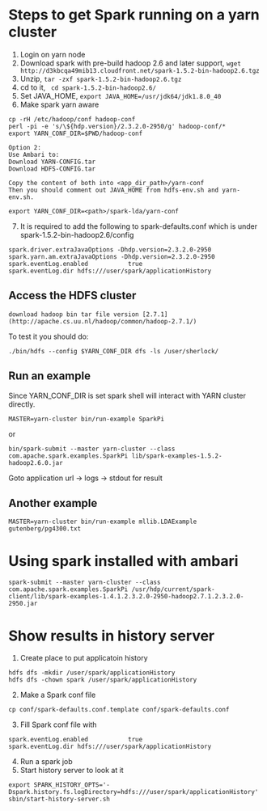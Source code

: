 # Steps to get Spark running on a yarn cluster

1. Login on yarn node
2. Download spark with pre-build hadoop 2.6 and later support, `wget http://d3kbcqa49mib13.cloudfront.net/spark-1.5.2-bin-hadoop2.6.tgz`
3. Unzip, `tar -zxf spark-1.5.2-bin-hadoop2.6.tgz`
4. cd to it, ` cd spark-1.5.2-bin-hadoop2.6/`
5. Set JAVA_HOME, `export JAVA_HOME=/usr/jdk64/jdk1.8.0_40`
6. Make spark yarn aware 
```
cp -rH /etc/hadoop/conf hadoop-conf
perl -pi -e 's/\${hdp.version}/2.3.2.0-2950/g' hadoop-conf/*
export YARN_CONF_DIR=$PWD/hadoop-conf

Option 2:
Use Ambari to:
Download YARN-CONFIG.tar
Download HDFS-CONFIG.tar

Copy the content of both into <app_dir_path>/yarn-conf
Then you should comment out JAVA_HOME from hdfs-env.sh and yarn-env.sh.

export YARN_CONF_DIR=<path>/spark-lda/yarn-conf
```
7. It is required to add the following to spark-defaults.conf which is under spark-1.5.2-bin-hadoop2.6/config

```
spark.driver.extraJavaOptions -Dhdp.version=2.3.2.0-2950
spark.yarn.am.extraJavaOptions -Dhdp.version=2.3.2.0-2950
spark.eventLog.enabled           true
spark.eventLog.dir hdfs:///user/spark/applicationHistory
```
## Access the HDFS cluster
```
download hadoop bin tar file version [2.7.1](http://apache.cs.uu.nl/hadoop/common/hadoop-2.7.1/)
```

To test it you should do:
```
./bin/hdfs --config $YARN_CONF_DIR dfs -ls /user/sherlock/
```

## Run an example
Since YARN_CONF_DIR is set spark shell will interact with YARN cluster directly.

```
MASTER=yarn-cluster bin/run-example SparkPi
```
or
```
bin/spark-submit --master yarn-cluster --class com.apache.spark.examples.SparkPi lib/spark-examples-1.5.2-hadoop2.6.0.jar
```
Goto application url -> logs -> stdout for result

## Another example
```
MASTER=yarn-cluster bin/run-example mllib.LDAExample gutenberg/pg4300.txt
```

# Using spark installed with ambari
```
spark-submit --master yarn-cluster --class com.apache.spark.examples.SparkPi /usr/hdp/current/spark-client/lib/spark-examples-1.4.1.2.3.2.0-2950-hadoop2.7.1.2.3.2.0-2950.jar
```

# Show results in history server

1. Create place to put applicatoin history
```
hdfs dfs -mkdir /user/spark/applicationHistory
hdfs dfs -chown spark /user/spark/applicationHistory
```
2. Make a Spark conf file
```
cp conf/spark-defaults.conf.template conf/spark-defaults.conf
```
3. Fill Spark conf file with
```
spark.eventLog.enabled           true
spark.eventLog.dir hdfs:///user/spark/applicationHistory
```
4. Run a spark job
5. Start history server to look at it
```
export SPARK_HISTORY_OPTS='-Dspark.history.fs.logDirectory=hdfs:///user/spark/applicationHistory'
sbin/start-history-server.sh
```


